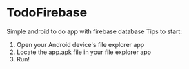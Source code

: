 # TodoFirebase

Simple android to do app with firebase database
Tips to start: 
1. Open your Android device's file explorer app
2. Locate the app.apk file in your file explorer app
3. Run!
